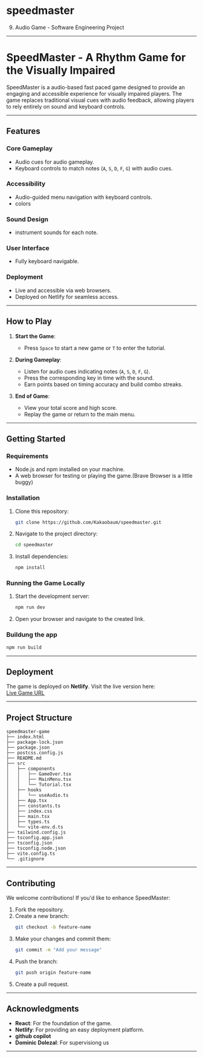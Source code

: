 # speedmaster
9. Audio Game - Software Engineering Project

---

# **SpeedMaster - A Rhythm Game for the Visually Impaired**

SpeedMaster is a audio-based fast paced game designed to provide an engaging and accessible experience for visually impaired players. The game replaces traditional visual cues with audio feedback, allowing players to rely entirely on sound and keyboard controls.

---

## **Features**

### **Core Gameplay**
- Audio cues for audio gameplay.
- Keyboard controls to match notes (`A`, `S`, `D`, `F`, `G`) with audio cues.

### **Accessibility**
- Audio-guided menu navigation with keyboard controls.
- colors

### **Sound Design**
- instrument sounds for each note.

### **User Interface**
- Fully keyboard navigable.

### **Deployment**
- Live and accessible via web browsers.
- Deployed on Netlify for seamless access.

---

## **How to Play**

1. **Start the Game**:
   - Press `Space` to start a new game or `T` to enter the tutorial.

2. **During Gameplay**:
   - Listen for audio cues indicating notes (`A`, `S`, `D`, `F`, `G`).
   - Press the corresponding key in time with the sound.
   - Earn points based on timing accuracy and build combo streaks.

3. **End of Game**:
   - View your total score and high score.
   - Replay the game or return to the main menu.

---

## **Getting Started**

### **Requirements**
- Node.js and npm installed on your machine.
- A web browser for testing or playing the game.(Brave Browser is a little buggy)

### **Installation**
1. Clone this repository:
   ```bash
   git clone https://github.com/Kakaobaum/speedmaster.git
   ```
2. Navigate to the project directory:
   ```bash
   cd speedmaster
   ```
3. Install dependencies:
   ```bash
   npm install
   ```

### **Running the Game Locally**
1. Start the development server:
   ```bash
   npm run dev
   ```
2. Open your browser and navigate to the created link.


### **Buildung the app**
   ```bash
   npm run build
   ```

---

## **Deployment**

The game is deployed on **Netlify**. Visit the live version here:  
[Live Game URL](https://gorgeous-conkies-527660.netlify.app)

---

## **Project Structure**

```
speedmaster-game
├── index.html
├── package-lock.json
├── package.json
├── postcss.config.js
├── README.md
├── src
│   ├── components
│   │   ├── GameOver.tsx
│   │   ├── MainMenu.tsx
│   │   └── Tutorial.tsx
│   ├── hooks
│   │   └── useAudio.ts
│   ├── App.tsx
│   ├── constants.ts
│   ├── index.css
│   ├── main.tsx
│   ├── types.ts
│   └── vite-env.d.ts
├── tailwind.config.js
├── tsconfig.app.json
├── tsconfig.json
├── tsconfig.node.json
├── vite.config.ts
└── .gitignore
```

---

## **Contributing**

We welcome contributions! If you'd like to enhance SpeedMaster:
1. Fork the repository.
2. Create a new branch:
   ```bash
   git checkout -b feature-name
   ```
3. Make your changes and commit them:
   ```bash
   git commit -m "Add your message"
   ```
4. Push the branch:
   ```bash
   git push origin feature-name
   ```
5. Create a pull request.

---

## **Acknowledgments**

- **React**: For the foundation of the game.
- **Netlify**: For providing an easy deployment platform.
- **github copilot**
- **Dominic Dolezal**: For supervisiong us

---
